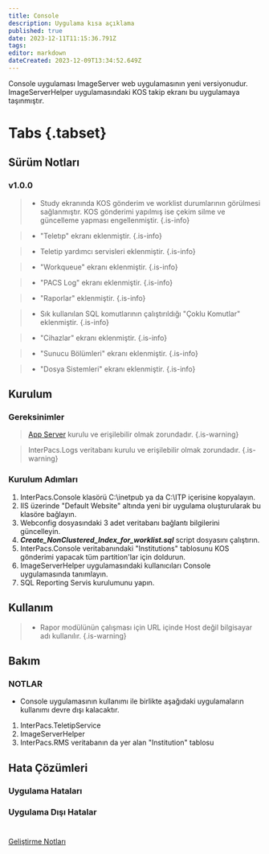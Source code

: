 ```yaml
---
title: Console
description: Uygulama kısa açıklama
published: true
date: 2023-12-11T11:15:36.791Z
tags: 
editor: markdown
dateCreated: 2023-12-09T13:34:52.649Z
---
```


Console uygulaması ImageServer web uygulamasının yeni versiyonudur. 
ImageServerHelper uygulamasındaki KOS takip ekranı bu uygulamaya taşınmıştır.

# Tabs {.tabset}
## Sürüm Notları
### v1.0.0
> - Study ekranında KOS gönderim ve worklist durumlarının görülmesi sağlanmıştır. KOS gönderimi yapılmış ise çekim silme ve güncelleme yapması engellenmiştir.
{.is-info}

> - "Teletıp" ekranı eklenmiştir.
{.is-info}

> - Teletip yardımcı servisleri eklenmiştir.
{.is-info}

> - "Workqueue" ekranı eklenmiştir.
{.is-info}

> - "PACS Log" ekranı eklenmiştir.
{.is-info}

> - "Raporlar" eklenmiştir.
{.is-info}

> - Sık kullanılan SQL komutlarının çalıştırıldığı "Çoklu Komutlar" eklenmiştir.
{.is-info}

> - "Cihazlar" ekranı eklenmiştir.
{.is-info}

> - "Sunucu Bölümleri" ekranı eklenmiştir.
{.is-info}

> - "Dosya Sistemleri" ekranı eklenmiştir.
{.is-info}


## Kurulum

### Gereksinimler
> [App Server](/Uygulamalar/AppServer) kurulu ve erişilebilir olmak zorundadır.
{.is-warning}

> InterPacs.Logs veritabanı kurulu ve erişilebilir olmak zorundadır.
{.is-warning}

### Kurulum Adımları
1. InterPacs.Console klasörü C:\inetpub ya da C:\ITP içerisine kopyalayın.
2. IIS üzerinde "Default Website" altında yeni bir uygulama oluşturularak bu klasöre bağlayın.
3. Webconfig dosyasındaki 3 adet veritabanı bağlantı bilgilerini güncelleyin.
4. ***Create_NonClustered_Index_for_worklist.sql*** script dosyasını çalıştırın.
5. InterPacs.Console veritabanındaki "Institutions" tablosunu KOS gönderimi yapacak tüm partition'lar için doldurun. 
6. ImageServerHelper uygulamasındaki kullanıcıları Console uygulamasında tanımlayın.
7. SQL Reporting Servis kurulumunu yapın.
## Kullanım
> - Rapor modülünün çalışması için URL içinde Host değil bilgisayar adı kullanılır. 
{.is-warning}




## Bakım

### NOTLAR
- Console uygulamasının kullanımı ile birlikte aşağıdaki uygulamaların kullanımı devre dışı kalacaktır.
1. InterPacs.TeletipService
2. ImageServerHelper
3. InterPacs.RMS veritabanın da yer alan "Institution" tablosu
## Hata Çözümleri

### Uygulama Hataları

### Uygulama Dışı Hatalar

#

[Geliştirme Notları](/Gelistirme/Uygulama-Adi)